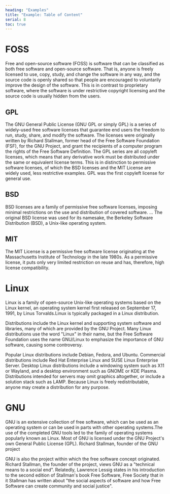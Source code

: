 ```yaml
---
heading: "Examples"
title: "Example: Table of Content"
serial: 8
toc: true
---
```


# FOSS

Free and open-source software (FOSS) is software that can be classified as both free software and open-source software. That is, anyone is freely licensed to use, copy, study, and change the software in any way, and the source code is openly shared so that people are encouraged to voluntarily improve the design of the software. This is in contrast to proprietary software, where the software is under restrictive copyright licensing and the source code is usually hidden from the users.

## GPL

The GNU General Public License (GNU GPL or simply GPL) is a series of widely-used free software licenses that guarantee end users the freedom to run, study, share, and modify the software. The licenses were originally written by Richard Stallman, former head of the Free Software Foundation (FSF), for the GNU Project, and grant the recipients of a computer program the rights of the Free Software Definition. The GPL series are all copyleft licenses, which means that any derivative work must be distributed under the same or equivalent license terms. This is in distinction to permissive software licenses, of which the BSD licenses and the MIT License are widely used, less restrictive examples. GPL was the first copyleft license for general use. 

## BSD 

BSD licenses are a family of permissive free software licenses, imposing minimal restrictions on the use and distribution of covered software. ... The original BSD license was used for its namesake, the Berkeley Software Distribution (BSD), a Unix-like operating system.

## MIT

The MIT License is a permissive free software license originating at the Massachusetts Institute of Technology in the late 1980s. As a permissive license, it puts only very limited restriction on reuse and has, therefore, high license compatibility.

# Linux

Linux is a family of open-source Unix-like operating systems based on the Linux kernel, an operating system kernel first released on September 17, 1991, by Linus Torvalds.Linux is typically packaged in a Linux distribution. 

Distributions include the Linux kernel and supporting system software and libraries, many of which are provided by the GNU Project. Many Linux distributions use the word "Linux" in their name, but the Free Software Foundation uses the name GNU/Linux to emphasize the importance of GNU software, causing some controversy.

Popular Linux distributions include Debian, Fedora, and Ubuntu. Commercial distributions include Red Hat Enterprise Linux and SUSE Linux Enterprise Server. Desktop Linux distributions include a windowing system such as X11 or Wayland, and a desktop environment such as GNOME or KDE Plasma. Distributions intended for servers may omit graphics altogether, or include a solution stack such as LAMP. Because Linux is freely redistributable, anyone may create a distribution for any purpose.

# GNU

GNU is an extensive collection of free software, which can be used as an operating system or can be used in parts with other operating systems.The use of the completed GNU tools led to the family of operating systems popularly known as Linux. Most of GNU is licensed under the GNU Project's own General Public License (GPL).
Richard Stallman, founder of the GNU project

GNU is also the project within which the free software concept originated. Richard Stallman, the founder of the project, views GNU as a "technical means to a social end". Relatedly, Lawrence Lessig states in his introduction to the second edition of Stallman's book Free Software, Free Society that in it Stallman has written about "the social aspects of software and how Free Software can create community and social justice".